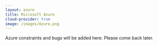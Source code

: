 ```yaml
---
layout: azure
title: Microsoft Azure
cloud-provider: true
image: /images/Azure.png
---
```


Azure constraints and bugs will be added here. 
Please come back later.
